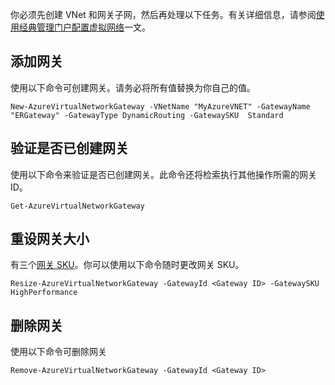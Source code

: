 你必须先创建 VNet 和网关子网，然后再处理以下任务。有关详细信息，请参阅[使用经典管理门户配置虚拟网络](/documentation/articles/expressroute-howto-vnet-portal-classic)一文。

## 添加网关

使用以下命令可创建网关。请务必将所有值替换为你自己的值。

	New-AzureVirtualNetworkGateway -VNetName "MyAzureVNET" -GatewayName "ERGateway" -GatewayType DynamicRouting -GatewaySKU  Standard

## 验证是否已创建网关

使用以下命令来验证是否已创建网关。此命令还将检索执行其他操作所需的网关 ID。

	Get-AzureVirtualNetworkGateway

## 重设网关大小

有三个[网关 SKU](/documentation/articles/vpn-gateway-about-vpngateways)。你可以使用以下命令随时更改网关 SKU。

	Resize-AzureVirtualNetworkGateway -GatewayId <Gateway ID> -GatewaySKU HighPerformance

## 删除网关

使用以下命令可删除网关

	Remove-AzureVirtualNetworkGateway -GatewayId <Gateway ID>
<!---HONumber=Mooncake_0509_2016-->